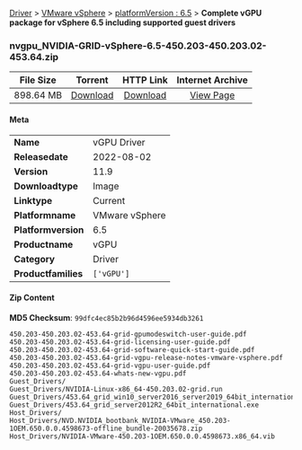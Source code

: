 
[Driver](/README.md)  >  [VMware vSphere](/index/Driver/VMware_vSphere.md)  >  [platformVersion : 6.5](/index/Driver/VMware_vSphere/6.5.md)  >  **Complete vGPU package for vSphere 6.5 including supported guest drivers**


### nvgpu_NVIDIA-GRID-vSphere-6.5-450.203-450.203.02-453.64.zip

| **File Size** | **Torrent**  | **HTTP Link** | **Internet Archive** |
|:-------------:|:------------:|:-------------:|:--------------------:|
| 898.64 MB |  [Download](https://archive.org/download/nvgpu_NVIDIA-GRID-vSphere-6.5-450.203-450.203.02-453.64.zip/nvgpu_NVIDIA-GRID-vSphere-6.5-450.203-450.203.02-453.64.zip_archive.torrent)       | [Download](https://archive.org/compress/nvgpu_NVIDIA-GRID-vSphere-6.5-450.203-450.203.02-453.64.zip) | [View Page](https://archive.org/details/nvgpu_NVIDIA-GRID-vSphere-6.5-450.203-450.203.02-453.64.zip)       |

#### Meta

<table>
<tr><td><strong>Name</strong></td><td>vGPU Driver</td></tr>
<tr><td><strong>Releasedate</strong></td><td>2022-08-02</td></tr>
<tr><td><strong>Version</strong></td><td>11.9</td></tr>
<tr><td><strong>Downloadtype</strong></td><td>Image</td></tr>
<tr><td><strong>Linktype</strong></td><td>Current</td></tr>
<tr><td><strong>Platformname</strong></td><td>VMware vSphere</td></tr>
<tr><td><strong>Platformversion</strong></td><td>6.5</td></tr>
<tr><td><strong>Productname</strong></td><td>vGPU</td></tr>
<tr><td><strong>Category</strong></td><td>Driver</td></tr>
<tr><td><strong>Productfamilies</strong></td><td><code>['vGPU']</code></td></tr>
</table>

#### Zip Content

**MD5 Checksum**: `99dfc4ec85b2b96d4596ee5934db3261`

```text
450.203-450.203.02-453.64-grid-gpumodeswitch-user-guide.pdf
450.203-450.203.02-453.64-grid-licensing-user-guide.pdf
450.203-450.203.02-453.64-grid-software-quick-start-guide.pdf
450.203-450.203.02-453.64-grid-vgpu-release-notes-vmware-vsphere.pdf
450.203-450.203.02-453.64-grid-vgpu-user-guide.pdf
450.203-450.203.02-453.64-whats-new-vgpu.pdf
Guest_Drivers/
Guest_Drivers/NVIDIA-Linux-x86_64-450.203.02-grid.run
Guest_Drivers/453.64_grid_win10_server2016_server2019_64bit_international.exe
Guest_Drivers/453.64_grid_server2012R2_64bit_international.exe
Host_Drivers/
Host_Drivers/NVD.NVIDIA_bootbank_NVIDIA-VMware_450.203-1OEM.650.0.0.4598673-offline_bundle-20035678.zip
Host_Drivers/NVIDIA-VMware-450.203-1OEM.650.0.0.4598673.x86_64.vib
```